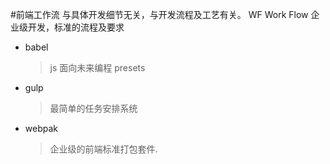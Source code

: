 #前端工作流
与具体开发细节无关，与开发流程及工艺有关。
WF Work Flow
企业级开发，标准的流程及要求
- babel
  > js 面向未来编程 presets
- gulp
  > 最简单的任务安排系统
- webpak
  > 企业级的前端标准打包套件.
